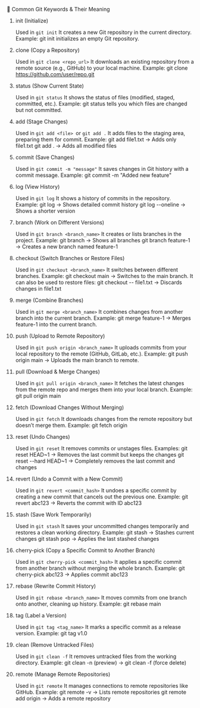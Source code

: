🔹 Common Git Keywords & Their Meaning

1. init (Initialize)

    Used in ```git init```
    It creates a new Git repository in the current directory.
    Example: git init initializes an empty Git repository.

2. clone (Copy a Repository)

    Used in ```git clone <repo_url>```
    It downloads an existing repository from a remote source (e.g., GitHub) to your local machine.
    Example: git clone https://github.com/user/repo.git

3. status (Show Current State)

    Used in ```git status```
    It shows the status of files (modified, staged, committed, etc.).
    Example: git status tells you which files are changed but not committed.

4. add (Stage Changes)

    Used in ```git add <file> ```or ```git add .```
    It adds files to the staging area, preparing them for commit.
    Example:
        git add file1.txt → Adds only file1.txt
        git add . → Adds all modified files

5. commit (Save Changes)

    Used in ```git commit -m "message"```
    It saves changes in Git history with a commit message.
    Example: git commit -m "Added new feature"

6. log (View History)

    Used in ```git log```
    It shows a history of commits in the repository.
    Example:
        git log → Shows detailed commit history
        git log --oneline → Shows a shorter version

7. branch (Work on Different Versions)

    Used in ```git branch <branch_name>```
    It creates or lists branches in the project.
    Example:
        git branch → Shows all branches
        git branch feature-1 → Creates a new branch named feature-1

8. checkout (Switch Branches or Restore Files)

    Used in ```git checkout <branch_name>```
    It switches between different branches.
    Example: git checkout main → Switches to the main branch.
    It can also be used to restore files:
        git checkout -- file1.txt → Discards changes in file1.txt

9. merge (Combine Branches)

    Used in ```git merge <branch_name>```
    It combines changes from another branch into the current branch.
    Example:
        git merge feature-1 → Merges feature-1 into the current branch.

10. push (Upload to Remote Repository)

    Used in ```git push origin <branch_name>```
    It uploads commits from your local repository to the remote (GitHub, GitLab, etc.).
    Example: git push origin main → Uploads the main branch to remote.

11. pull (Download & Merge Changes)

    Used in ```git pull origin <branch_name>```
    It fetches the latest changes from the remote repo and merges them into your local branch.
    Example: git pull origin main

12. fetch (Download Changes Without Merging)

    Used in ```git fetch```
    It downloads changes from the remote repository but doesn’t merge them.
    Example: git fetch origin

13. reset (Undo Changes)

    Used in ```git reset```
    It removes commits or unstages files.
    Examples:
        git reset HEAD~1 → Removes the last commit but keeps the changes
        git reset --hard HEAD~1 → Completely removes the last commit and changes

14. revert (Undo a Commit with a New Commit)

    Used in ```git revert <commit_hash>```
    It undoes a specific commit by creating a new commit that cancels out the previous one.
    Example: git revert abc123 → Reverts the commit with ID abc123

15. stash (Save Work Temporarily)

    Used in ```git stash```
    It saves your uncommitted changes temporarily and restores a clean working directory.
    Example:
        git stash → Stashes current changes
        git stash pop → Applies the last stashed changes

16. cherry-pick (Copy a Specific Commit to Another Branch)

    Used in ```git cherry-pick <commit_hash>```
    It applies a specific commit from another branch without merging the whole branch.
    Example: git cherry-pick abc123 → Applies commit abc123

17. rebase (Rewrite Commit History)

    Used in ```git rebase <branch_name>```
    It moves commits from one branch onto another, cleaning up history.
    Example: git rebase main

18. tag (Label a Version)

    Used in ```git tag <tag_name>```
    It marks a specific commit as a release version.
    Example: git tag v1.0

19. clean (Remove Untracked Files)

    Used in ```git clean -f```
    It removes untracked files from the working directory.
    Example: git clean -n (preview) → git clean -f (force delete)

20. remote (Manage Remote Repositories)

    Used in ```git remote```
    It manages connections to remote repositories like GitHub.
    Example:
        git remote -v → Lists remote repositories
        git remote add origin <url> → Adds a remote repository

